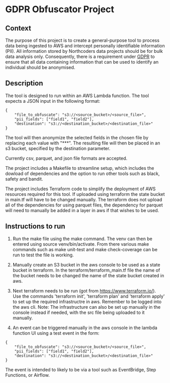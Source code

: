 # GDPR Obfuscator Project

## Context
The purpose of this project is to create a general-purpose tool to process data being ingested to AWS and
intercept personally identifiable information (PII). All information stored by Northcoders data projects should be for bulk data analysis only. Consequently, there is a requirement under [GDPR](https://ico.org.uk/media/for-organisations/guide-to-data-protection/guide-to-the-general-data-protection-regulation-gdpr-1-1.pdf) to ensure that all data containing 
information that can be used to identify an individual should be anonymised.


## Description

The tool is designed to run within an AWS Lambda function. The tool expects a JSON input in the following format: 
```
{
    "file_to_obfuscate": "s3://<source_bucket>/<source_file>",
    "pii_fields": ["field1", "field2"],
    "destination": "s3://<destination_bucket>/<destination_file>"
}
```
The tool will then anonymize the selected fields in the chosen file by replacing each value with "***". The resulting file will then be placed in an s3 bucket, specified by the destination parameter.

Currently csv, parquet, and json file formats are accepted.

The project includes a Makefile to streamline setup, which includes the dowload of dependencies and the option to run other tools such as black, safety and bandit.

The project includes Terraform code to simplify the deployment of AWS resources required for this tool. If uploaded using terraform the state bucket in main.tf will have to be changed manually. The terraform does not upload all of the dependencies for using parquet files, the dependency for parquet will need to manually be added in a layer in aws if that wishes to be used. 

## Instructions to run

1. Run the make file using the make command. The venv can then be entered using source venv/bin/activate. From there various make commands such as make unit-test and make check-coverage can be run to test the file is working.

2. Manually create an S3 bucket in the aws console to be used as a state bucket in terraform. In the terraform/terraform_main.tf file the name of the bucket needs to be changed the name of the state bucket created in aws.

3. Next terraform needs to be run (got from https://www.terraform.io/). Use the commands 'terraform init', 'terraform plan' and 'terraform apply' to set up the required infrastructre in aws. Remember to be logged into the aws cli.
Note: The infrastructure can also be set up manually in the console instead if needed, with the src file being uploaded to it manually.

4. An event can be triggered manually in the aws console in the lambda function UI using a test event in the form:
```
{
    "file_to_obfuscate": "s3://<source_bucket>/<source_file>",
    "pii_fields": ["field1", "field2"],
    "destination": "s3://<destination_bucket>/<destination_file>"
}
```
The event is intended to likely to be via a tool such as EventBridge, Step Functions, or Airflow.